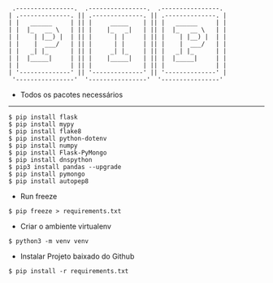 ```
 .----------------.  .----------------.  .----------------. 
| .--------------. || .--------------. || .--------------. |
| |   ______     | || |     _____    | || |   ______     | |
| |  |_   __ \   | || |    |_   _|   | || |  |_   __ \   | |
| |    | |__) |  | || |      | |     | || |    | |__) |  | |
| |    |  ___/   | || |      | |     | || |    |  ___/   | |
| |   _| |_      | || |     _| |_    | || |   _| |_      | |
| |  |_____|     | || |    |_____|   | || |  |_____|     | |
| |              | || |              | || |              | |
| '--------------' || '--------------' || '--------------' |
 '----------------'  '----------------'  '----------------' 
```

-  Todos os pacotes necessários
-------------------------------
```
$ pip install flask
$ pip install mypy
$ pip install flake8
$ pip install python-dotenv
$ pip install numpy
$ pip install Flask-PyMongo
$ pip install dnspython
$ pip3 install pandas --upgrade
$ pip install pymongo
$ pip install autopep8
```

- Run freeze
```
$ pip freeze > requirements.txt
```

- Criar o ambiente virtualenv
```
$ python3 -m venv venv
```

- Instalar Projeto baixado do Github
```
$ pip install -r requirements.txt
```












